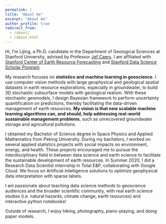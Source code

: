 ```yaml
---
permalink: /
title: "About me"
excerpt: "About me"
author_profile: true
redirect_from: 
  - /about/
  - /about.html
---
```


Hi, I'm Lijing, a Ph.D. candidate in the Department of Geological Sciences at Stanford University, advised by Professor [Jef Caers](https://profiles.stanford.edu/jef-caers?tab=bio). I am affiliated with [Stanford Center of Earth Resource Forecasting](https://scerf.stanford.edu/) and [Stanford Data Science Scholar Program](https://datascience.stanford.edu/programs/stanford-data-science-scholars-program). 

My research focuses on **statistics and machine learning in geoscience**. I use computer vision methods with large geophysical and geological spatial datasets in earth resource explorations, especially in groundwater, to build 3D stochastic subsurface models with geological realism. With these stochastic geomodels, I design Bayesian framework to perform uncertainty quantification on predictions, thereby facilitating the data-driven management of earth resources. **My vision is that new scalable machine learning algorithms can, and should, help addressing real-world sustainable management problems**, such as unrecovered groundwater storage and agricultural pollutions.  

I obtained my Bachelor of Science degree in Space Physics and Applied Mathematics from Peking University. During my bachelors, I worked on several applied statistics projects with social impacts on environment, energy, and health. These projects encouraged me to pursue the interdisciplinary field in between data science and earth science to facilitate the sustainable development of earth resources. In Summer 2020, I did a Research Data Scientist internship in Total E&P, collaborating with Google Cloud. We focus on Artificial Intelligence solutions to optimize geophysical data interpretation with sparse labels. 

I am passionate about teaching data science methods to geoscience audiences and the broader scientific community, with real earth science studies (i.e. natural hazards, climate change, earth resources) and interactive python notebooks! 

Outside of research, I enjoy hiking, photography, piano-playing, and doing paper models. 
